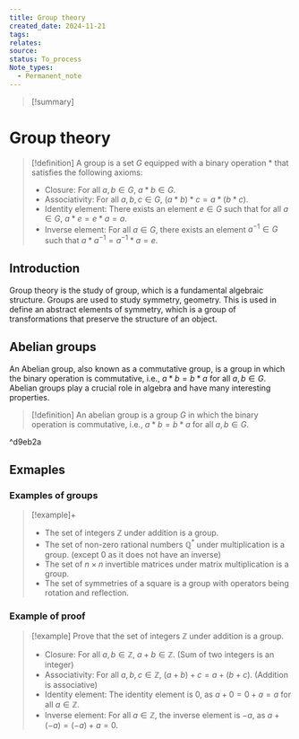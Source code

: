 ```yaml
---
title: Group theory
created_date: 2024-11-21
tags: 
relates: 
source: 
status: To_process
Note_types:
  - Permanent_note
---
```

> [!summary]
> 

# Group theory


> [!definition]
> A group is a set $G$ equipped with a binary operation $*$ that satisfies the following axioms:
> - Closure: For all $a, b \in G$, $a*b \in G$.
> - Associativity: For all $a, b, c \in G$, $(a*b)*c = a*(b*c)$.
> - Identity element: There exists an element $e \in G$ such that for all $a \in G$, $a*e = e*a = a$.
> - Inverse element: For all $a \in G$, there exists an element $a^{-1} \in G$ such that $a*a^{-1} = a^{-1}*a = e$.

## Introduction

Group theory is the study of group, which is a fundamental algebraic structure. Groups are used to study symmetry, geometry. This is used in define an abstract elements of symmetry, which is a group of transformations that preserve the structure of an object. 


## Abelian groups

An Abelian group, also known as a commutative group, is a group in which the binary operation is commutative, i.e., $a*b = b*a$ for all $a, b \in G$. Abelian groups play a crucial role in algebra and have many interesting properties.

> [!definition]
> An abelian group is a group $G$ in which the binary operation is commutative, i.e., $a*b = b*a$ for all $a, b \in G$.

^d9eb2a


## Exmaples
### Examples of groups

> [!example]+
> - The set of integers $\mathbb{Z}$ under addition is a group.
> - The set of non-zero rational numbers $\mathbb{Q}^*$ under multiplication is a group. (except 0 as it does not have an inverse)
> - The set of $n \times n$ invertible matrices under matrix multiplication is a group.
> - The set of symmetries of a square is a group with operators being rotation and reflection.

### Example of proof

> [!example]
> Prove that the set of integers $\mathbb{Z}$ under addition is a group.
> - Closure: For all $a, b \in \mathbb{Z}$, $a+b \in \mathbb{Z}$. (Sum of two integers is an integer)
> - Associativity: For all $a, b, c \in \mathbb{Z}$, $(a+b)+c = a+(b+c)$. (Addition is associative)
> - Identity element: The identity element is 0, as $a+0 = 0+a = a$ for all $a \in \mathbb{Z}$.
> - Inverse element: For all $a \in \mathbb{Z}$, the inverse element is $-a$, as $a+(-a) = (-a)+a = 0$.

